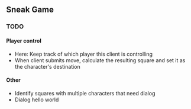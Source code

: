 ## Sneak Game

### TODO

#### Player control

* Here: Keep track of which player this client is controlling
* When client submits move, calculate the resulting square and set it as the character's destination

#### Other

* Identify squares with multiple characters that need dialog
* Dialog hello world